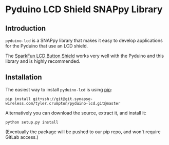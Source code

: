 # Pyduino LCD Shield SNAPpy Library

## Introduction

`pyduino-lcd` is a SNAPpy library that makes it easy to develop applications for the Pyduino that use an LCD shield.

The [SparkFun LCD Button Shield](https://www.sparkfun.com/products/13293) works very well with the Pyduino and this library and is highly recommended. 

Installation
------------

The easiest way to install `pyduino-lcd` is using 
[pip](https://pip.pypa.io/en/latest/installing.html):

    pip install git+ssh://git@git.synapse-wireless.com/tyler.crumpton/pyduino-lcd.git@master

Alternatively you can download the source, extract it, and install it:

    python setup.py install
    
(Eventually the package will be pushed to our pip repo, and won't require GitLab access.)

<!-- Commented out for now
Usage
-------------

In order to use the nice IO names, simply import `pyduino-includes` in your SNAPpy script like this:

```python
from PyduinoIncludes import *
    
def drive_d4_pin_high():
    setPinDir(D4, True)
    writePin(D4, True)
```

Pins can be referenced as follows:

| Pin Type | Pyduino IO Name |
|----------|-----------------|
| Digital  | D0 - D13        |
| Analog   | A0 - A5         |
| i2c      | SDA, SCL        |

Setting up the SPI pins is very simple, too:

```python
from PyduinoIncludes.SPI import *

def my_spi_function():
    spi_init()  # Sets up the bit-banged SPI
    spi_write("\x12\x34\x56")  # Write data to the SPI bus
    spi_read(4)  # Read four bytes from the SPI bus
```i

-->

